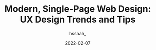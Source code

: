 ---
author: hsshah_
date: 2022-02-07
publisher: uxmatters
tags:
  - design
  - user-experience
target_url: https://www.uxmatters.com/mt/archives/2022/02/modern-single-page-web-design-ux-design-trends-and-tips.php
title: "Modern, Single-Page Web Design: UX Design Trends and Tips"
---